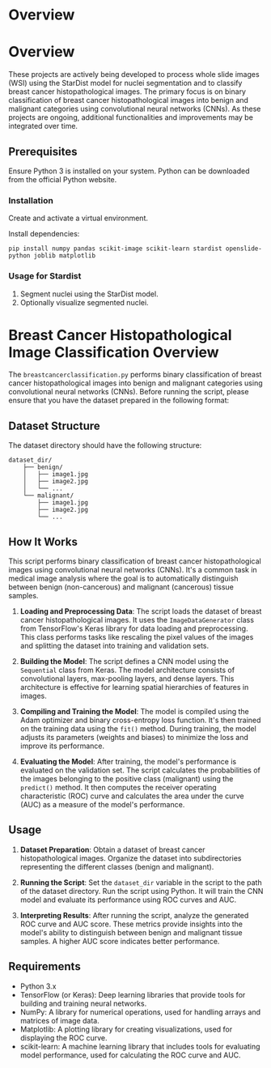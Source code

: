 # Overview

# Overview
These projects are actively being developed to process whole slide images (WSI) using the StarDist model for nuclei segmentation and to classify breast cancer histopathological images. The primary focus is on binary classification of breast cancer histopathological images into benign and malignant categories using convolutional neural networks (CNNs). As these projects are ongoing, additional functionalities and improvements may be integrated over time.


## Prerequisites
Ensure Python 3 is installed on your system. Python can be downloaded from the official Python website.

### Installation
Create and activate a virtual environment.

Install dependencies:
```
pip install numpy pandas scikit-image scikit-learn stardist openslide-python joblib matplotlib
```

### Usage for Stardist 
1. Segment nuclei using the StarDist model.
2. Optionally visualize segmented nuclei.

# Breast Cancer Histopathological Image Classification Overview

The ```breastcancerclassification.py``` performs binary classification of breast cancer histopathological images into benign and malignant categories using convolutional neural networks (CNNs). Before running the script, please ensure that you have the dataset prepared in the following format:

## Dataset Structure

The dataset directory should have the following structure:

``` 
dataset_dir/
    ├── benign/
    │   ├── image1.jpg
    │   ├── image2.jpg
    │   └── ...
    └── malignant/
        ├── image1.jpg
        ├── image2.jpg
        └── ...
``` 

## How It Works

This script performs binary classification of breast cancer histopathological images using convolutional neural networks (CNNs). It's a common task in medical image analysis where the goal is to automatically distinguish between benign (non-cancerous) and malignant (cancerous) tissue samples.

1. **Loading and Preprocessing Data**: The script loads the dataset of breast cancer histopathological images. It uses the `ImageDataGenerator` class from TensorFlow's Keras library for data loading and preprocessing. This class performs tasks like rescaling the pixel values of the images and splitting the dataset into training and validation sets.

2. **Building the Model**: The script defines a CNN model using the `Sequential` class from Keras. The model architecture consists of convolutional layers, max-pooling layers, and dense layers. This architecture is effective for learning spatial hierarchies of features in images.

3. **Compiling and Training the Model**: The model is compiled using the Adam optimizer and binary cross-entropy loss function. It's then trained on the training data using the `fit()` method. During training, the model adjusts its parameters (weights and biases) to minimize the loss and improve its performance.

4. **Evaluating the Model**: After training, the model's performance is evaluated on the validation set. The script calculates the probabilities of the images belonging to the positive class (malignant) using the `predict()` method. It then computes the receiver operating characteristic (ROC) curve and calculates the area under the curve (AUC) as a measure of the model's performance.

## Usage

1. **Dataset Preparation**: Obtain a dataset of breast cancer histopathological images. Organize the dataset into subdirectories representing the different classes (benign and malignant).

2. **Running the Script**: Set the `dataset_dir` variable in the script to the path of the dataset directory. Run the script using Python. It will train the CNN model and evaluate its performance using ROC curves and AUC.

3. **Interpreting Results**: After running the script, analyze the generated ROC curve and AUC score. These metrics provide insights into the model's ability to distinguish between benign and malignant tissue samples. A higher AUC score indicates better performance.


## Requirements

- Python 3.x
- TensorFlow (or Keras): Deep learning libraries that provide tools for building and training neural networks.
- NumPy: A library for numerical operations, used for handling arrays and matrices of image data.
- Matplotlib: A plotting library for creating visualizations, used for displaying the ROC curve.
- scikit-learn: A machine learning library that includes tools for evaluating model performance, used for calculating the ROC curve and AUC.